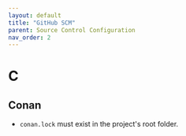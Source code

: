 ```yaml
---
layout: default
title: "GitHub SCM"
parent: Source Control Configuration
nav_order: 2
---
```


# C

## Conan

- `conan.lock` must exist in the project's root folder.
